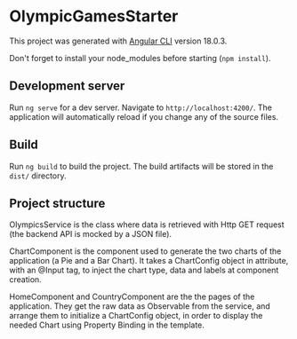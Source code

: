 # OlympicGamesStarter

This project was generated with [Angular CLI](https://github.com/angular/angular-cli) version 18.0.3.

Don't forget to install your node_modules before starting (`npm install`).

## Development server

Run `ng serve` for a dev server. Navigate to `http://localhost:4200/`. The application will automatically reload if you change any of the source files.

## Build

Run `ng build` to build the project. The build artifacts will be stored in the `dist/` directory.

## Project structure 

OlympicsService is the class where data is retrieved with Http GET request (the backend API is mocked by a JSON file).

ChartComponent is the component used to generate the two charts of the application (a Pie and a Bar Chart).
It takes a ChartConfig object in attribute, with an @Input tag, to inject the chart type, data and labels at component creation.

HomeComponent and CountryComponent are the the pages of the application.
They get the raw data as Observable from the service, and arrange them to initialize a ChartConfig object, in order to display the needed Chart using Property Binding in the template.

